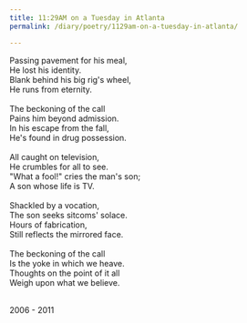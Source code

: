 ```yaml
---
title: 11:29AM on a Tuesday in Atlanta
permalink: /diary/poetry/1129am-on-a-tuesday-in-atlanta/

---
```

<div class="poetry">

Passing pavement for his meal,<br/>
He lost his identity.<br/>
Blank behind his big rig's wheel,<br/>
He runs from eternity.<br/>
<br/>
The beckoning of the call<br/>
Pains him beyond admission.<br/>
In his escape from the fall,<br/>
He's found in drug possession.<br/>
<br/>
All caught on television,<br/>
He crumbles for all to see.<br/>
&quot;What a fool!&quot; cries the man's son;<br/>
A son whose life is TV.<br/>
<br/>
Shackled by a vocation,<br/>
The son seeks sitcoms' solace.<br/>
Hours of fabrication,<br/>
Still reflects the mirrored face.<br/>
<br/>
The beckoning of the call<br/>
Is the yoke in which we heave.<br/>
Thoughts on the point of it all<br/>
Weigh upon what we believe.<br/>
<br/>

<div class="poetry_date">2006 - 2011</div>


</div>
